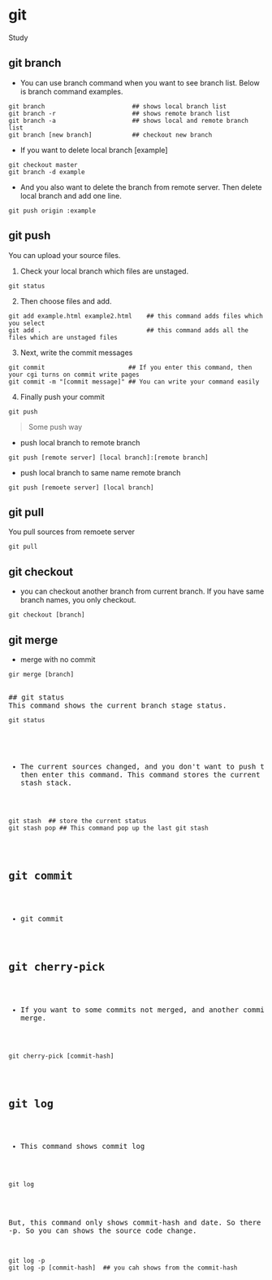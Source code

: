# git
Study

## git branch
* You can use branch command when you want to see branch list. Below is branch command examples.

<pre><code>git branch                        ## shows local branch list
git branch -r                     ## shows remote branch list
git branch -a                     ## shows local and remote branch list 
git branch [new branch]           ## checkout new branch
</code></pre> 

* If you want to delete local branch [example]
<pre><code>git checkout master
git branch -d example
</code></pre> 

* And you also want to delete the branch from remote server.
Then delete local branch and add one line.
<pre><code>git push origin :example
</code></pre> 

## git push
You can upload your source files. 
1. Check your local branch which files are unstaged.
<pre><code>git status</code></pre> 
2. Then choose files and add.
<pre><code>git add example.html example2.html    ## this command adds files which you select
git add .                             ## this command adds all the files which are unstaged files
</code></pre>
3. Next, write the commit messages
<pre><code>git commit                       ## If you enter this command, then your cgi turns on commit write pages
git commit -m "[commit message]" ## You can write your command easily</code></pre>
4. Finally push your commit
<pre><code>git push</code></pre>

> Some push way
* push local branch to remote branch
<pre><code>git push [remote server] [local branch]:[remote branch]</code></pre>

* push local branch to same name remote branch
<pre><code>git push [remoete server] [local branch]</code></pre>

## git pull
You pull sources from remoete server
<pre><code>git pull</code></pre>

## git checkout
* you can checkout another branch from current branch. If you have same branch names, you only checkout.
<pre><code>git checkout [branch]</code></pre>

## git merge
* merge with no commit
<pre><code>gir merge [branch]</code><pre>

## git status
This command shows the current branch stage status.
<pre><code>git status</code></pre>
* The current sources changed, and you don't want to push to server then enter this command. This command stores the current status to the stash stack.
<pre><code>git stash  ## store the current status
git stash pop ## This command pop up the last git stash</code></pre>

## git commit
* git commit

## git cherry-pick
* If you want to some commits not merged, and another commit needs merge.
<pre><code>git cherry-pick [commit-hash]</code></pre>

## git log
* This command shows commit log
<pre><code>git log</code></pre>
But, this command only shows commit-hash and date. So there is option -p. So you can shows the source code change.
<pre><code>git log -p
git log -p [commit-hash]  ## you cah shows from the commit-hash</code></pre>
